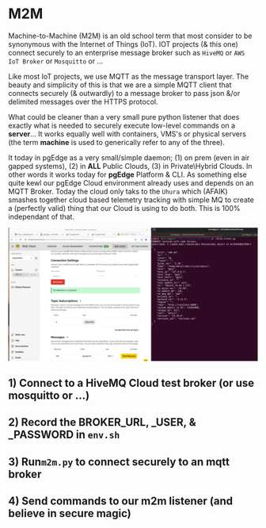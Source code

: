 # M2M

Machine-to-Machine (M2M) is an old school term that most consider to be synonymous with 
the Internet of Things (IoT).  IOT projects (& this one) connect securely to an enterprise 
message broker such as `HiveMQ` or `AWS IoT Broker` or `Mosquitto` or ...

Like most IoT projects, we use MQTT as the message transport layer.  The beauty
and simplicity of this is that we are a simple MQTT client that connects securely
(& outwardly) to a message broker to pass json &/or delimited messages over the HTTPS protocol.

What could be cleaner than a very small pure python listener that does exactly what is needed
to securely execute low-level commands on a **server**...  It works equally well with containers,
VMS's or physical servers (the term **machine** is used to generically refer to any of the three).   

It today in pgEdge as a very small/simple daemon; (1) on prem (even in air gapped systems), (2) in **ALL** Public Clouds, (3) in Private\Hybrid Clouds.
In other words it works today for **pgEdge** Platform & CLI.   As something else quite kewl our pgEdge
Cloud environment already uses and depends on an MQTT Broker.  Today the cloud only taks to the `Uhura` which (AFAIK)
smashes together cloud based telemetry tracking with simple MQ to create a (perfectly valid) thing that
our Cloud is using to do both.    This is 100% independant of that.

<img src=img/mqtt-cli-example.png>


## 1) Connect to a HiveMQ Cloud test broker (or use mosquitto or ...)

## 2) Record the BROKER_URL, _USER, & _PASSWORD in `env.sh` 

## 3) Run`m2m.py` to connect securely to an mqtt broker

## 4) Send commands to our m2m listener (and believe in secure magic)


